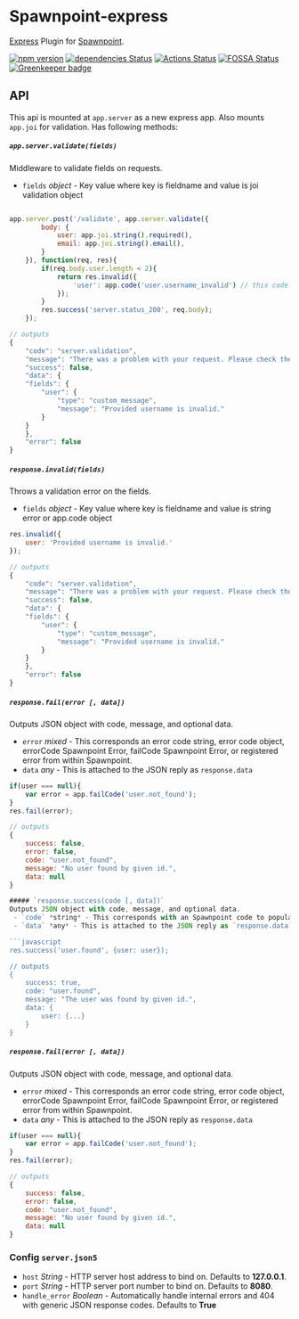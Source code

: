 # Spawnpoint-express
[Express](http://expressjs.com/) Plugin for [Spawnpoint](https://github.com/nodecraft/spawnpoint).

[![npm version](https://badge.fury.io/js/spawnpoint-express.svg)](https://badge.fury.io/js/spawnpoint-express)
[![dependencies Status](https://david-dm.org/nodecraft/spawnpoint-express/status.svg)](https://david-dm.org/nodecraft/spawnpoint-express)
[![Actions Status](https://github.com/nodecraft/spawnpoint-express/workflows/Test/badge.svg)](https://github.com/nodecraft/spawnpoint-express/actions)
[![FOSSA Status](https://app.fossa.io/api/projects/git%2Bgithub.com%2Fnodecraft%2Fspawnpoint-express.svg?type=shield)](https://app.fossa.io/projects/git%2Bgithub.com%2Fnodecraft%2Fspawnpoint-express?ref=badge_shield) [![Greenkeeper badge](https://badges.greenkeeper.io/nodecraft/spawnpoint-express.svg)](https://greenkeeper.io/)

## API
This api is mounted at `app.server` as a new express app. Also mounts `app.joi` for validation. Has following methods:

##### `app.server.validate(fields)`
Middleware to validate fields on requests.
 - `fields` *object* - Key value where key is fieldname and value is joi validation object

```javascript

app.server.post('/validate', app.server.validate({
        body: {
            user: app.joi.string().required(),
            email: app.joi.string().email(),
        }
    }), function(req, res){
        if(req.body.user.length < 2){
            return res.invalid({
                'user': app.code('user.username_invalid') // this code is not included
            });
        }
        res.success('server.status_200', req.body);
    });

// outputs
{
    "code": "server.validation",
    "message": "There was a problem with your request. Please check the errors provided.",
    "success": false,
    "data": {
    "fields": {
        "user": {
            "type": "custom_message",
            "message": "Provided username is invalid."
        }
    }
    },
    "error": false
}
```
##### `response.invalid(fields)`
Throws a validation error on the fields.
 - `fields` *object* - Key value where key is fieldname and value is string error or app.code object

```javascript
res.invalid({
    user: 'Provided username is invalid.'
});

// outputs
{
    "code": "server.validation",
    "message": "There was a problem with your request. Please check the errors provided.",
    "success": false,
    "data": {
    "fields": {
        "user": {
            "type": "custom_message",
            "message": "Provided username is invalid."
        }
    }
    },
    "error": false
}
```
##### `response.fail(error [, data])`
Outputs JSON object with code, message, and optional data.
 - `error` *mixed* - This corresponds an error code string, error code object, errorCode Spawnpoint Error, failCode Spawnpoint Error, or registered error from within Spawnpoint.
 - `data` *any* - This is attached to the JSON reply as `response.data`

```javascript
if(user === null){
    var error = app.failCode('user.not_found');
}
res.fail(error);

// outputs
{
    success: false,
    error: false,
    code: "user.not_found",
    message: "No user found by given id.",
    data: null
}

##### `response.success(code [, data])`
Outputs JSON object with code, message, and optional data.
 - `code` *string* - This corresponds with an Spawnpoint code to populate response
 - `data` *any* - This is attached to the JSON reply as `response.data`

```javascript
res.success('user.found', {user: user});

// outputs
{
    success: true,
    code: "user.found",
    message: "The user was found by given id.",
    data: {
        user: {...}
    }
}
```
##### `response.fail(error [, data])`
Outputs JSON object with code, message, and optional data.
 - `error` *mixed* - This corresponds an error code string, error code object, errorCode Spawnpoint Error, failCode Spawnpoint Error, or registered error from within Spawnpoint.
 - `data` *any* - This is attached to the JSON reply as `response.data`

```javascript
if(user === null){
    var error = app.failCode('user.not_found');
}
res.fail(error);

// outputs
{
    success: false,
    error: false,
    code: "user.not_found",
    message: "No user found by given id.",
    data: null
}
```

### Config `server.json5`
- `host` *String* - HTTP server host address to bind on. Defaults to **127.0.0.1**.
- `port` *String* - HTTP server port number to bind on. Defaults to **8080**.
- `handle_error` *Boolean* - Automatically handle internal errors and 404 with generic JSON response codes. Defaults to **True**
